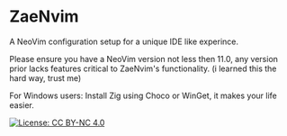 # ZaeNvim
A NeoVim configuration setup for a unique IDE like experince.

Please ensure you have a NeoVim version not less then 11.0, any version prior lacks features critical to ZaeNvim's functionality. (i learned this the hard way, trust me)

For Windows users:
Install Zig using Choco or WinGet, it makes your life easier.

[![License: CC BY-NC 4.0](https://img.shields.io/badge/License-CC%20BY--NC--SA%204.0-lightgrey.svg)](https://creativecommons.org/licenses/by-nc-sa/4.0/)
